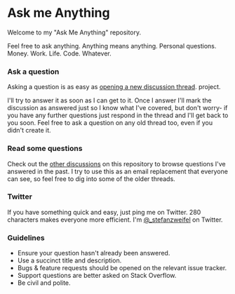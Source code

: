 # Ask me Anything

Welcome to my "Ask Me Anything" repository.

Feel free to ask anything. Anything means anything. Personal questions. Money. Work. Life. Code. Whatever.

### Ask a question

Asking a question is as easy as
[opening a new discussion thread](https://github.com/stefanzweifel/ama/discussions/new).
project.

I'll try to answer it as soon as I can get to it. Once I answer I'll mark the discussion as answered just so I know what I've covered, but don't worry- if you have any further
questions just respond in the thread and I'll get back to you soon. Feel free to
ask a question on any old thread too, even if you didn't create it.

### Read some questions

Check out the [other discussions](https://github.com/stefanzweifel/ama/discussions) on this repository to browse questions I've answered in the past. 
I try to use this as an email replacement that everyone can see, so feel free to dig into some of the older threads.


### Twitter

If you have something quick and easy, just ping me on Twitter. 280 characters
makes everyone more efficient. I'm [@_stefanzweifel](https://twitter.com/_stefanzweifel) on
Twitter.

### Guidelines

- Ensure your question hasn't already been answered.
- Use a succinct title and description.
- Bugs & feature requests should be opened on the relevant issue tracker.
- Support questions are better asked on Stack Overflow.
- Be civil and polite.
